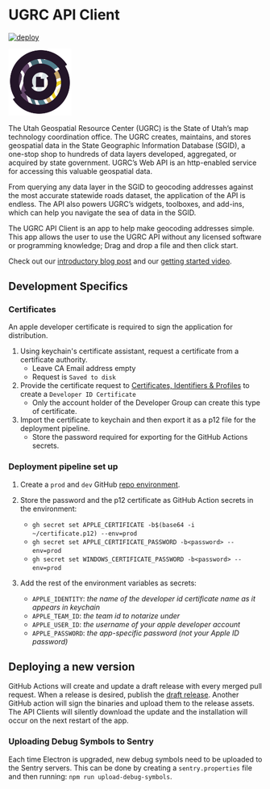 # UGRC API Client

[![deploy](https://github.com/agrc/api-client/actions/workflows/deploy.yml/badge.svg)](https://github.com/agrc/api-client/actions/workflows/deploy.yml)

<img src="https://github.com/agrc/api-client/blob/main/src/assets/logo.svg" width="125px" />

The Utah Geospatial Resource Center (UGRC) is the State of Utah’s map technology coordination office. The UGRC creates, maintains, and stores geospatial data in the State Geographic Information Database (SGID), a one-stop shop to hundreds of data layers developed, aggregated, or acquired by state government. UGRC’s Web API is an http-enabled service for accessing this valuable geospatial data.

From querying any data layer in the SGID to geocoding addresses against the most accurate statewide roads dataset, the application of the API is endless. The API also powers UGRC’s widgets, toolboxes, and add-ins, which can help you navigate the sea of data in the SGID.

The UGRC API Client is an app to help make geocoding addresses simple. This app allows the user to use the UGRC API without any licensed software or programming knowledge; Drag and drop a file and then click start.

Check out our [introductory blog post](https://gis.utah.gov/introducing-the-official-ugrc-api-client/) and our [getting started video](https://vimeo.com/659380032).

## Development Specifics

### Certificates

An apple developer certificate is required to sign the application for distribution.

1. Using keychain's certificate assistant, request a certificate from a certificate authority.
   - Leave CA Email address empty
   - Request is `Saved to disk`
1. Provide the certificate request to [Certificates, Identifiers & Profiles](https://developer.apple.com/account/resources/certificates/add) to create a `Developer ID Certificate`
   - Only the account holder of the Developer Group can create this type of certificate.
1. Import the certificate to keychain and then export it as a p12 file for the deployment pipeline.
   - Store the password required for exporting for the GitHub Actions secrets.

### Deployment pipeline set up

1. Create a `prod` and `dev` GitHub [repo environment](https://github.com/agrc/api-client/settings/environments).
1. Store the password and the p12 certificate as GitHub Action secrets in the environment:

   - `gh secret set APPLE_CERTIFICATE -b$(base64 -i ~/certificate.p12) --env=prod`
   - `gh secret set APPLE_CERTIFICATE_PASSWORD -b<password> --env=prod`
   - `gh secret set WINDOWS_CERTIFICATE_PASSWORD -b<password> --env=prod`

1. Add the rest of the environment variables as secrets:
   - `APPLE_IDENTITY`: _the name of the developer id certificate name as it appears in keychain_
   - `APPLE_TEAM_ID`: _the team id to notarize under_
   - `APPLE_USER_ID`: _the username of your apple developer account_
   - `APPLE_PASSWORD`: _the app-specific password (not your Apple ID password)_

## Deploying a new version

GitHub Actions will create and update a draft release with every merged pull request. When a release is desired, publish the [draft release](https://github.com/agrc/api-client/releases). Another GitHub action will sign the binaries and upload them to the release assets. The API Clients will silently download the update and the installation will occur on the next restart of the app.

### Uploading Debug Symbols to Sentry

Each time Electron is upgraded, new debug symbols need to be uploaded to the Sentry servers. This can be done by creating a `sentry.properties` file and then running: `npm run upload-debug-symbols`.
